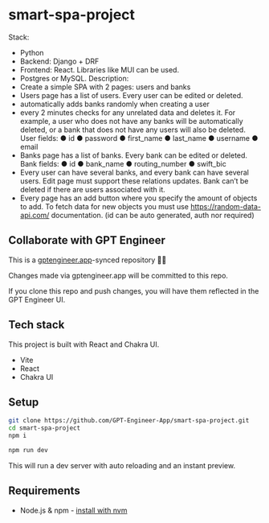 # smart-spa-project

Stack:
- Python
- Backend: Django + DRF
- Frontend: React. Libraries like MUI can be used.
- Postgres or MySQL.
Description:
- Create a simple SPA with 2 pages: users and banks
- Users page has a list of users. Every user can be edited or deleted.
- automatically adds banks randomly when creating a user
- every 2 minutes checks for any unrelated data and deletes it. For example, a user who does not have any banks will be automatically deleted, or a bank that does not have any users will also be deleted.
User fields:
● id
● password
● first_name
● last_name
● username
● email
- Banks page has a list of banks. Every bank can be edited or deleted.
Bank fields:
● id
● bank_name
● routing_number
● swift_bic
- Every user can have several banks, and every bank can have several users. Edit page must
support these relations updates. Bank can’t be deleted if there are users associated with it.
- Every page has an add button where you specify the amount of objects to add. To fetch data
for new objects you must use https://random-data-api.com/ documentation. (id can be auto
generated, auth nor required)


## Collaborate with GPT Engineer

This is a [gptengineer.app](https://gptengineer.app)-synced repository 🌟🤖

Changes made via gptengineer.app will be committed to this repo.

If you clone this repo and push changes, you will have them reflected in the GPT Engineer UI.

## Tech stack

This project is built with React and Chakra UI.

- Vite
- React
- Chakra UI

## Setup

```sh
git clone https://github.com/GPT-Engineer-App/smart-spa-project.git
cd smart-spa-project
npm i
```

```sh
npm run dev
```

This will run a dev server with auto reloading and an instant preview.

## Requirements

- Node.js & npm - [install with nvm](https://github.com/nvm-sh/nvm#installing-and-updating)
